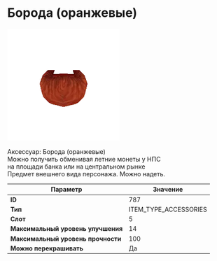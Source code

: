 # Борода (оранжевые)

![Item Image](../img/787.webp?raw=true)

Аксессуар: Борода (оранжевые)<br>Можно получить обменивая летние монеты у НПС<br>на площади банка или на центральном рынке<br>Предмет внешнего вида персонажа. Можно надеть.


| Параметр | Значение |
|----------|----------|
| **ID** | 787 |
| **Тип** | ITEM_TYPE_ACCESSORIES |
| **Слот** | 5 |
| **Максимальный уровень улучшения** | 14 |
| **Максимальный уровень прочности** | 100 |
| **Можно перекрашивать** | Да |

